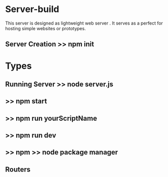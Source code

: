 # Server-build
This server is designed as lightweight web server . It serves as a perfect for hosting simple websites or prototypes.

## Server Creation >> npm init
# Types
## Running Server >> node server.js
## >> npm  start
## >> npm run yourScriptName

## >> npm run dev

## >> npm >> node package manager

## Routers